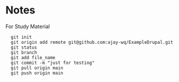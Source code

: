 # Notes
For Study Material


      git init
      git origin add remote git@github.com:ajay-wq/ExampleDrupal.git
      git status
      git branch
      git add file_name
      git commit -m "just for testing"
      git pull origin main
      git push origin main

